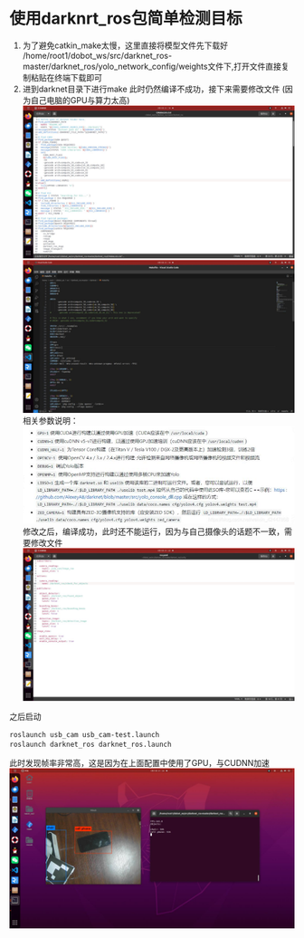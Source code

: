 # 使用darknrt_ros包简单检测目标

1. 为了避免catkin_make太慢，这里直接将模型文件先下载好
/home/root1/dobot_ws/src/darknet_ros-master/darknet_ros/yolo_network_config/weights文件下,打开文件直接复制粘贴在终端下载即可
2. 进到darknet目录下进行make
此时仍然编译不成功，接下来需要修改文件 (因为自己电脑的GPU与算力太高)
![alt text](image-21.png)
![alt text](image-22.png)
相关参数说明：
![alt text](image-23.png)
修改之后，编译成功，此时还不能运行，因为与自己摄像头的话题不一致，需要修改文件
![alt text](image-24.png)

之后启动
```bash
roslaunch usb_cam usb_cam-test.launch
roslaunch darknet_ros darknet_ros.launch
```
此时发现帧率非常高，这是因为在上面配置中使用了GPU，与CUDNN加速
![alt text](image-25.png)
